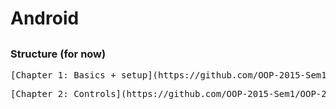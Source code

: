 # Android

##

### Structure (for now)
 <pre>
[Chapter 1: Basics + setup](https://github.com/OOP-2015-Sem1/OOP-2015/tree/master/Android/Chapter%201%20-%20Basics%20%2B%20setup)
</pre>

 <pre>
[Chapter 2: Controls](https://github.com/OOP-2015-Sem1/OOP-2015/tree/master/Android/Chapter%202%20-%20Controls)
</pre>

##